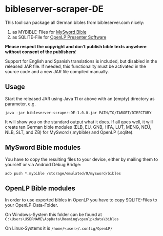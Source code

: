 # bibleserver-scraper-DE

This tool can package all German bibles from bibleserver.com nicely:
1. as MYBIBLE-Files for [MySword Bible](https://www.mysword.info)
2. as SQLITE-File for [OpenLP Presenter Software](https://openlp.org/)

**Please respect the copyright and don't publish bible texts anywhere without consent of the publishers!**

Support for English and Spanish translations is included, but disabled in the released JAR file. If needed, this functionality must be activated in the source code and a new JAR file compiled manually.

## Usage

Start the released JAR using Java 11 or above with an (empty) directory as parameter, e.g.

`java -jar bibleserver-scraper-DE-1.0.0.jar PATH/TO/TARGET/DIRECTORY`

It will show you on the standard output what it does. If all goes well, it will create ten German bible modules
(ELB, EU, GNB, HFA, LUT, MENG, NEÜ, NLB, SLT, and ZB) for MySword (.mybible) and OpenLP (.sqlite).

## MySword Bible modules

You have to copy the resulting files to your device, either by mailing them to yourself or via Android Debug Bridge:

`adb push *.mybible /storage/emulated/0/mysword/bibles`

## OpenLP Bible modules

In order to use exported bibles in OpenLP you have to copy SQLITE-Files to your OpenLP-Data-Folder.

On Windows-System this folder can be found at `C:\Users\USERNAME\AppData\Roaming\openlp\data\bibles`

On Linux-Systems it is `/home/<user>/.config/OpenLP/`

